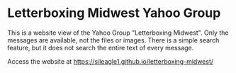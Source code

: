 # Letterboxing Midwest Yahoo Group

This is a website view of the Yahoo Group "Letterboxing Midwest".
Only the messages are available, not the files or images.
There is a simple search feature, but it does not search the entire text of every message.

Access the website at https://sileagle1.github.io/letterboxing-midwest/
